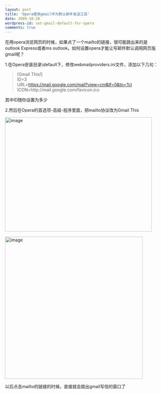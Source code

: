 ```yaml
---
layout: post
title: 'Opera使用gmail作为默认邮件发送工具'
date: 2009-10-20
wordpress-id: set-gmail-default-for-opera
comments: true
---
```

<p>在用opera浏览网页的时候，如果点了一个mailto的链接，很可能跳出来的是outlook Express或者ms outlook。如何设置opera才能让写邮件默认调用网页版gmail呢？</p>  <p>1.在Opera安装目录\default下，修改webmailproviders.ini文件，添加以下几句：</p>  <blockquote>   <p>[Gmail This!]      <br />ID=3       <br />URL=<a href="https://mail.google.com/mail?view=cm&amp;tf=0&amp;to=%t">https://mail.google.com/mail?view=cm&amp;tf=0&amp;to=%t</a>      <br />ICON=http://mail.google.com/favicon.ico</p> </blockquote>  <p>其中ID随你设置为多少</p>  <p>2.然后在Opera的首选项-高级-程序里面，把mailto协议改为Gmail This</p>  <p><a href="http://laoyang.yo2.cn/wp-content/uploads/300/30018/2009/10/image8.png"><img style="border-bottom: 0px; border-left: 0px; display: inline; border-top: 0px; border-right: 0px" title="image" border="0" alt="image" src="http://laoyang.yo2.cn/wp-content/uploads/300/30018/2009/10/image-thumb8.png" width="484" height="376" /></a>&#160; </p>  <p><a href="http://laoyang.yo2.cn/wp-content/uploads/300/30018/2009/10/image9.png"><img style="border-bottom: 0px; border-left: 0px; display: inline; border-top: 0px; border-right: 0px" title="image" border="0" alt="image" src="http://laoyang.yo2.cn/wp-content/uploads/300/30018/2009/10/image-thumb9.png" width="454" height="468" /></a> </p>  <p>以后点击mailto的链接的时候，直接就会跳出gmail写信的窗口了</p>
